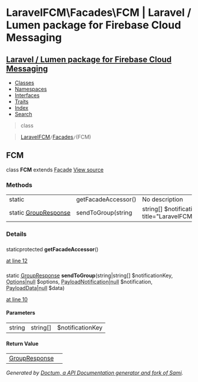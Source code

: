 # LaravelFCM\Facades\FCM | Laravel / Lumen package for Firebase Cloud Messaging    

## [Laravel / Lumen package for Firebase Cloud Messaging](../../index.md)

- [Classes](../../classes.md)
- [Namespaces](../../namespaces.md)
- [Interfaces](../../interfaces.md)
- [Traits](../../traits.md)
- [Index](../../doc-index.md)
- [Search](../../search.md)

>class

>    [LaravelFCM](../../LaravelFCM.md)` / `[Facades](../../LaravelFCM/Facades.md)` / `(FCM)
## FCM

class **FCM**        extends <abbr title="Illuminate\Support\Facades\Facade">Facade</abbr> [View source](https://github.com/code-lts/Laravel-FCM/blob/main/src/Facades/FCM.php)






### Methods

|   |   |   |   |
|---|---|---|---|
|static&nbsp;|<a name="#method_getFacadeAccessor"></a>getFacadeAccessor()|No description||
|static&nbsp;[<abbr title="LaravelFCM\Response\GroupResponse">GroupResponse</abbr>](../../LaravelFCM/Response/GroupResponse.md)|<a name="#method_sendToGroup"></a>sendToGroup(string|string[] $notificationKey, <abbr title="LaravelFCM\Facades\Options|null">Options|null</abbr> $options, <abbr title="LaravelFCM\Facades\PayloadNotification|null">PayloadNotification|null</abbr> $notification, <abbr title="LaravelFCM\Facades\PayloadData|null">PayloadData|null</abbr> $data)|No description||


### Details
<a name id="method_getFacadeAccessor"></a>

### 
staticprotected  **getFacadeAccessor**()

[at line 12](https://github.com/code-lts/Laravel-FCM/blob/main/src/Facades/FCM.php#L12)


<a name id="method_sendToGroup"></a>

### 
static [<abbr title="LaravelFCM\Response\GroupResponse">GroupResponse</abbr>](../../LaravelFCM/Response/GroupResponse.md) **sendToGroup**(string|string[] $notificationKey, <abbr title="LaravelFCM\Facades\Options|null">Options|null</abbr> $options, <abbr title="LaravelFCM\Facades\PayloadNotification|null">PayloadNotification|null</abbr> $notification, <abbr title="LaravelFCM\Facades\PayloadData|null">PayloadData|null</abbr> $data)

[at line 10](https://github.com/code-lts/Laravel-FCM/blob/main/src/Facades/FCM.php#L10)



#### Parameters

|   |   |   |
|---|---|---|
|string|string[]|$notificationKey||<abbr title="LaravelFCM\Facades\Options|null">Options|null</abbr>|$options||<abbr title="LaravelFCM\Facades\PayloadNotification|null">PayloadNotification|null</abbr>|$notification||<abbr title="LaravelFCM\Facades\PayloadData|null">PayloadData|null</abbr>|$data|

#### Return Value

|   |   |
|---|---|
|[<abbr title="LaravelFCM\Response\GroupResponse">GroupResponse</abbr>](../../LaravelFCM/Response/GroupResponse.md)|

_Generated by [Doctum, a API Documentation generator and fork of Sami](https://github.com/code-lts/doctum)._